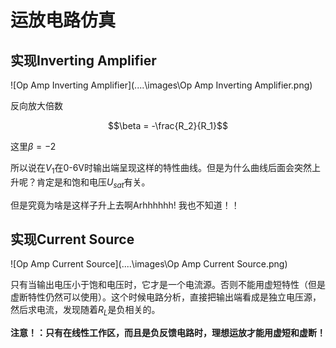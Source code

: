 # 运放电路仿真

## 实现Inverting Amplifier

![Op Amp Inverting Amplifier](..\..\images\Op Amp Inverting Amplifier.png)

反向放大倍数

$$\beta = -\frac{R_2}{R_1}$$

这里$\beta = -2$

所以说在$V_1$在0-6V时输出端呈现这样的特性曲线。但是为什么曲线后面会突然上升呢？肯定是和饱和电压$U_{sat}$有关。

但是究竟为啥是这样子升上去啊Arhhhhhh! 我也不知道！！

## 实现Current Source

![Op Amp Current Source](..\..\images\Op Amp Current Source.png)

只有当输出电压小于饱和电压时，它才是一个电流源。否则不能用虚短特性（但是虚断特性仍然可以使用）。这个时候电路分析，直接把输出端看成是独立电压源，然后求电流，发现随着$R_L$是负相关的。



**注意！：只有在线性工作区，而且是负反馈电路时，理想运放才能用虚短和虚断！**
